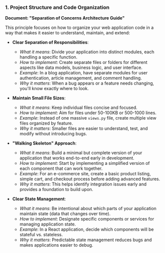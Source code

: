 ### 1. Project Structure and Code Organization
**Document: "Separation of Concerns Architecture Guide"**

This principle focuses on how to organize your web application code in a way that makes it easier to understand, maintain, and extend:

- **Clear Separation of Responsibilities**: 
  - *What it means*: Divide your application into distinct modules, each handling a specific function.
  - *How to implement*: Create separate files or folders for different aspects like data models, business logic, and user interface.
  - *Example*: In a blog application, have separate modules for user authentication, article management, and comment handling.
  - *Why it matters*: When a bug appears or a feature needs changing, you'll know exactly where to look.

- **Maintain Small File Sizes**: 
  - *What it means*: Keep individual files concise and focused.
  - *How to implement*: Aim for files under 50-100KB or 500-1000 lines.
  - *Example*: Instead of one massive `views.py` file, create multiple view files organized by feature.
  - *Why it matters*: Smaller files are easier to understand, test, and modify without introducing bugs.

- **"Walking Skeleton" Approach**: 
  - *What it means*: Build a minimal but complete version of your application that works end-to-end early in development.
  - *How to implement*: Start by implementing a simplified version of each component that can work together.
  - *Example*: For an e-commerce site, create a basic product listing, simple cart, and checkout process before adding advanced features.
  - *Why it matters*: This helps identify integration issues early and provides a foundation to build upon.

- **Clear State Management**: 
  - *What it means*: Be intentional about which parts of your application maintain state (data that changes over time).
  - *How to implement*: Designate specific components or services for managing application state.
  - *Example*: In a React application, decide which components will be stateful vs. stateless.
  - *Why it matters*: Predictable state management reduces bugs and makes applications easier to debug.
